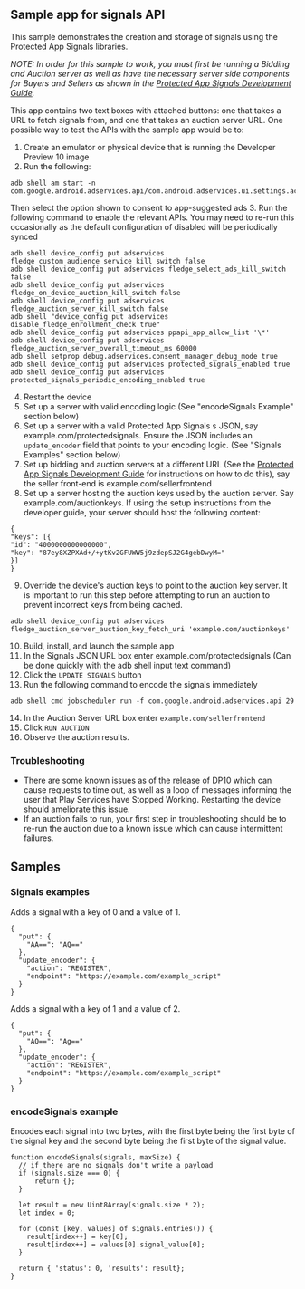 ## Sample app for signals API
This sample demonstrates the creation and storage of signals using the Protected App Signals libraries.

*NOTE: In order for this sample to work, you must first be running a Bidding and Auction server as well as have the necessary server side components for Buyers and Sellers as shown in the [Protected App Signals Development Guide](https://developer.android.com/design-for-safety/privacy-sandbox/guides/protected-audience/protected-app-signals).*


This app contains two text boxes with attached buttons: one that takes a URL to fetch signals from, and one that takes an auction server URL. One possible way to test the APIs with the sample app would be to:

1. Create an emulator or physical device that is running the Developer Preview 10 image
2. Run the following:
```
adb shell am start -n com.google.android.adservices.api/com.android.adservices.ui.settings.activities.AdServicesSettingsMainActivity
```
Then select the option shown to consent to app-suggested ads
3. Run the following command to enable the relevant APIs. You may need to re-run this occasionally as the default configuration of disabled will be periodically synced
```
adb shell device_config put adservices fledge_custom_audience_service_kill_switch false
adb shell device_config put adservices fledge_select_ads_kill_switch false
adb shell device_config put adservices fledge_on_device_auction_kill_switch false
adb shell device_config put adservices fledge_auction_server_kill_switch false
adb shell "device_config put adservices disable_fledge_enrollment_check true"
adb shell device_config put adservices ppapi_app_allow_list '\*'
adb shell device_config put adservices fledge_auction_server_overall_timeout_ms 60000
adb shell setprop debug.adservices.consent_manager_debug_mode true
adb shell device_config put adservices protected_signals_enabled true
adb shell device_config put adservices protected_signals_periodic_encoding_enabled true
```
4. Restart the device
5. Set up a server with valid encoding logic (See "encodeSignals Example" section below)
6. Set up a server with a valid Protected App Signals s JSON, say example.com/protectedsignals. Ensure the JSON includes an `update_encoder` field that points to your encoding logic. (See "Signals Examples" section below)
7. Set up bidding and auction servers at a different URL (See the [Protected App Signals Development Guide](https://developer.android.com/design-for-safety/privacy-sandbox/guides/protected-audience/protected-app-signals) for instructions on how to do this), say the seller front-end is example.com/sellerfrontend
8. Set up a server hosting the auction keys used by the auction server. Say example.com/auctionkeys. If using the setup instructions from the developer guide, your server should host the following content:
```
{
"keys": [{
"id": "4000000000000000",
"key": "87ey8XZPXAd+/+ytKv2GFUWW5j9zdepSJ2G4gebDwyM="
}]
}
```
9. Override the device's auction keys to point to the auction key server. It is important to run this step before attempting to run an auction to prevent incorrect keys from being cached.
```
adb shell device_config put adservices fledge_auction_server_auction_key_fetch_uri 'example.com/auctionkeys'
```
10. Build, install, and launch the sample app
11. In the Signals JSON URL box enter example.com/protectedsignals (Can be done quickly with the adb shell input text command)
12. Click the `UPDATE SIGNALS` button
13. Run the following command to encode the signals immediately
```
adb shell cmd jobscheduler run -f com.google.android.adservices.api 29
```
14. In the Auction Server URL box enter `example.com/sellerfrontend`
15. Click `RUN AUCTION`
16. Observe the auction results.

### Troubleshooting
- There are some known issues as of the release of DP10 which can cause requests to time out, as well as a loop of messages informing the user that Play Services have Stopped Working. Restarting the device should ameliorate this issue.
- If an auction fails to run, your first step in troubleshooting should be to re-run the auction due to a known issue which can cause intermittent failures. 

## Samples
### Signals examples
Adds a signal with a key of 0 and a value of 1.
```
{
  "put": {
    "AA==": "AQ=="
  },
  "update_encoder": {
    "action": "REGISTER",
    "endpoint": "https://example.com/example_script"
  }
}
```

Adds a signal with a key of 1 and a value of 2.
```
{
  "put": {
    "AQ==": "Ag=="
  },
  "update_encoder": {
    "action": "REGISTER",
    "endpoint": "https://example.com/example_script"
  }
}
```

### encodeSignals example
Encodes each signal into two bytes, with the first byte being the first byte of the signal key and the second byte being the first byte of the signal value.
```
function encodeSignals(signals, maxSize) {
  // if there are no signals don't write a payload
  if (signals.size === 0) {
      return {};
  }

  let result = new Uint8Array(signals.size * 2);
  let index = 0;

  for (const [key, values] of signals.entries()) {
    result[index++] = key[0];
    result[index++] = values[0].signal_value[0];
  }

  return { 'status': 0, 'results': result};
}
```
